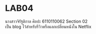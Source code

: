# LAB04
นางสาวจิรัฐติกาล  ศิลปะ  6110110062 Section 02 <br>
เป็น blog ไว้สำหรับรีวิวหรือแลกเปลี่ยนหนังใน Netflix 
